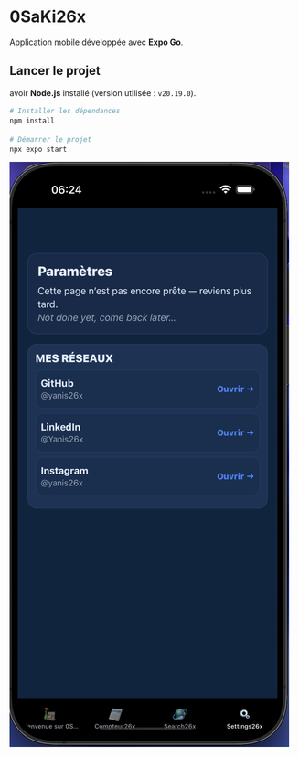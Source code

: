 # 0SaKi26x
Application mobile développée avec **Expo Go**.

## Lancer le projet

avoir **Node.js** installé (version utilisée : `v20.19.0`).

```bash
# Installer les dépendances
npm install

# Démarrer le projet
npx expo start
```

![alt text](https://github.com/yanis26x/0SaKi/blob/main/assets/screens/paramScreenShot.png)


